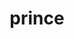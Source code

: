 ---
layout: people&body
title: prince
emoji: prince
permalink: 🤴.html
image: assets/img/3moji/prince.png
---
